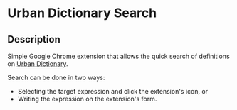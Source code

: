 # Urban Dictionary Search

## Description

Simple Google Chrome extension that allows the quick search of definitions on [Urban Dictionary](http://www.urbandictionary.com/).

Search can be done in two ways:

* Selecting the target expression and click the extension's icon, or
* Writing the expression on the extension's form.
